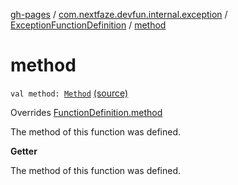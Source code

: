 [gh-pages](../../index.md) / [com.nextfaze.devfun.internal.exception](../index.md) / [ExceptionFunctionDefinition](index.md) / [method](./method.md)

# method

`val method: `[`Method`](https://developer.android.com/reference/java/lang/reflect/Method.html) [(source)](https://github.com/NextFaze/dev-fun/tree/master/devfun-internal/src/main/java/com/nextfaze/devfun/internal/exception/ExceptionTypes.kt#L13)

Overrides [FunctionDefinition.method](../../com.nextfaze.devfun.core/-function-definition/method.md)

The method of this function was defined.

**Getter**

The method of this function was defined.

